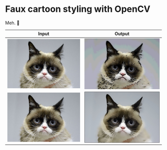 # Faux cartoon styling with OpenCV

Meh. 🤷

| Input               | Output                  |
|---------------------|-------------------------|
| ![](grumpy-cat.jpg) | ![](cartoonified.jpg)   |
| ![](grumpy-cat.jpg) | ![](cartoonified-2.jpg) |
